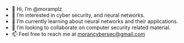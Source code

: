 - 👋 Hi, I’m @moramplz
- 👀 I’m interested in cyber security, and neural networks.
- 🌱 I’m currently learning about neural networks and their applications.
- 💞️ I’m looking to collaborate on computer security related material.
- 📫 Feel free to reach me at morancybersec@gmail.com

<!---
moramplz/moramplz is a ✨ special ✨ repository because its `README.md` (this file) appears on your GitHub profile.
You can click the Preview link to take a look at your changes.
--->
